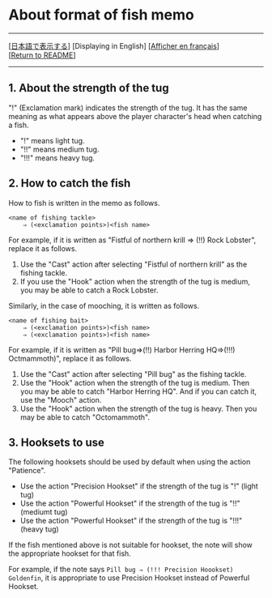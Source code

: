 # About format of fish memo

---

[[日本語で表示する](AboutFishMemo.md)] [Displaying in English] [[Afficher en français](AboutFishMemo_fr.md)]  
[[Return to README](README_en.md)]

---

## 1. About the strength of the tug

"!" (Exclamation mark) indicates the strength of the tug. It has the same meaning as what appears above the player character's head when catching a fish.
  -  "!" means light tug.
  -  "!!" means medium tug.
  -  "!!!" means heavy tug.

## 2. How to catch the fish

How to fish is written in the memo as follows.

```
<name of fishing tackle>
    ⇒ (<exclamation points>)<fish name>
```

For example, if it is written as "Fistful of northern krill ⇒ (!!) Rock Lobster", replace it as follows.

1. Use the "Cast" action after selecting "Fistful of northern krill" as the fishing tackle.
2. If you use the "Hook" action when the strength of the tug is medium, you may be able to catch a Rock Lobster.

Similarly, in the case of mooching, it is written as follows.

```
<name of fishing bait>
    ⇒ (<exclamation points>)<fish name>
    ⇒ (<exclamation points>)<fish name>
```

For example, if it is written as "Pill bug⇒(!!) Harbor Herring HQ⇒(!!!) Octmammoth)", replace it as follows.

1. Use the "Cast" action after selecting "Pill bug" as the fishing tackle.
2. Use the "Hook" action when the strength of the tug is medium. Then you may be able to catch "Harbor Herring HQ". And if you can catch it, use the "Mooch" action.
3. Use the "Hook" action when the strength of the tug is heavy. Then you may be able to catch "Octomammoth".

## 3. Hooksets to use

The following hooksets should be used by default when using the action "Patience".

  - Use the action "Precision Hookset" if the strength of the tug is "!" (light tug)
  - Use the action "Powerful Hookset" if the strength of the tug is "!!" (mediumt tug)
  - Use the action "Powerful Hookset" if the strength of the tug is "!!!" (heavy tug)

If the fish mentioned above is not suitable for hookset, the note will show the appropriate hookset for that fish.

For example, if the note says `Pill bug ⇒ (!!! Precision Hoookset) Goldenfin`,
it is appropriate to use Precision Hookset instead of Powerful Hookset.
